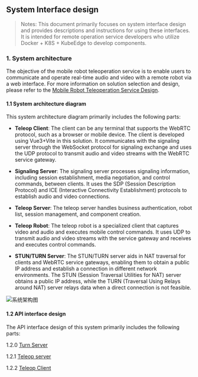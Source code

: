 ## System Interface design

>Notes: This document primarily focuses on system interface design and provides descriptions and instructions for using these interfaces.
>It is intended for remote operation service developers who utilize Docker + K8S + KubeEdge to develop components.

### 1. System architecture

The objective of the mobile robot teleoperation service is to enable users to communicate and operate real-time audio and video with a remote robot via a web interface. For more information on solution selection and design, please refer to the [Mobile Robot Teleoperation Service Design](../proposal.md).

#### 1.1 System architecture diagram

This system architecture diagram primarily includes the following parts:

- **Teleop Client**: The client can be any terminal that supports the WebRTC protocol, such as a browser or mobile device. The client is developed using Vue3+Vite in this solution. It communicates with the signaling server through the WebSocket protocol for signaling exchange and uses the UDP protocol to transmit audio and video streams with the WebRTC service gateway.

- **Signaling Server**: The signaling server processes signaling information, including session establishment, media negotiation, and control commands, between clients. It uses the SDP (Session Description Protocol) and ICE (Interactive Connectivity Establishment) protocols to establish audio and video connections.

- **Teleop Server**: The teleop server handles business authentication, robot list, session management, and component creation.

- **Teleop Robot**: The teleop robot is a specialized client that captures video and audio and executes mobile control commands. It uses UDP to transmit audio and video streams with the service gateway and receives and executes control commands.

- **STUN/TURN Server**: The STUN/TURN server aids in NAT traversal for clients and WebRTC service gateways, enabling them to obtain a public IP address and establish a connection in different network environments. The STUN (Session Traversal Utilities for NAT) server obtains a public IP address, while the TURN (Traversal Using Relays around NAT) server relays data when a direct connection is not feasible.

![系统架构图](../images/teleop.png)

#### 1.2 API interface design

The API interface design of this system primarily includes the following parts:

1.2.0 [Turn Server](./turn-server.md)

1.2.1 [Teleop server](./teleop-server.md)

1.2.2 [Teleop Client](./teleop-client.md)